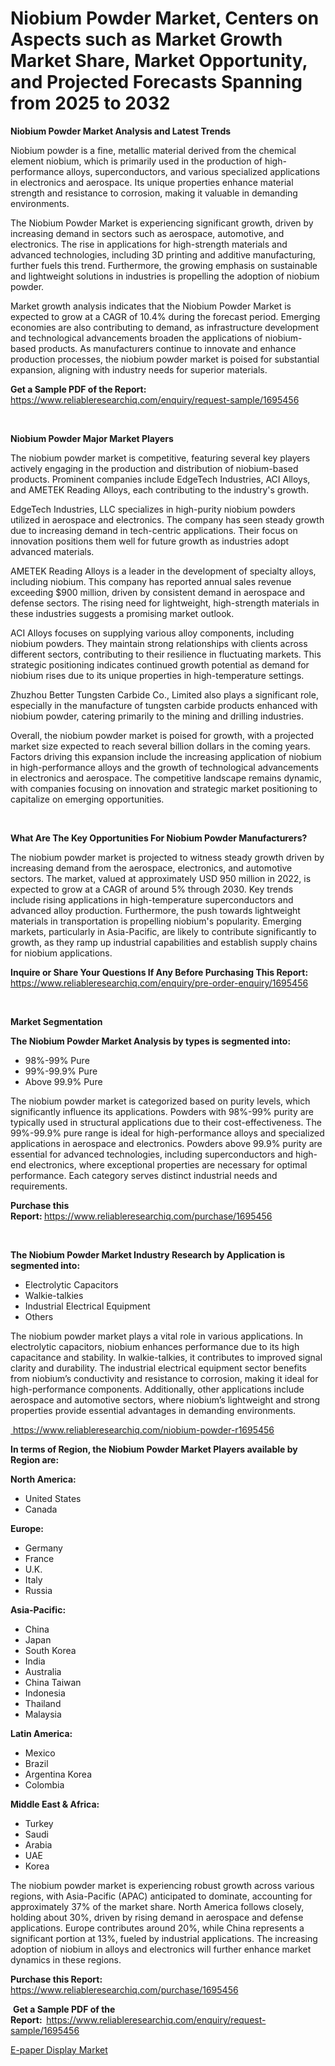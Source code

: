<p><h1>Niobium Powder Market, Centers on Aspects such as Market Growth Market Share, Market Opportunity, and Projected Forecasts Spanning from 2025 to 2032</h1></p><p><strong>Niobium Powder Market Analysis and Latest Trends</strong></p>
<p><p>Niobium powder is a fine, metallic material derived from the chemical element niobium, which is primarily used in the production of high-performance alloys, superconductors, and various specialized applications in electronics and aerospace. Its unique properties enhance material strength and resistance to corrosion, making it valuable in demanding environments.</p><p>The Niobium Powder Market is experiencing significant growth, driven by increasing demand in sectors such as aerospace, automotive, and electronics. The rise in applications for high-strength materials and advanced technologies, including 3D printing and additive manufacturing, further fuels this trend. Furthermore, the growing emphasis on sustainable and lightweight solutions in industries is propelling the adoption of niobium powder.</p><p>Market growth analysis indicates that the Niobium Powder Market is expected to grow at a CAGR of 10.4% during the forecast period. Emerging economies are also contributing to demand, as infrastructure development and technological advancements broaden the applications of niobium-based products. As manufacturers continue to innovate and enhance production processes, the niobium powder market is poised for substantial expansion, aligning with industry needs for superior materials.</p></p>
<p><strong>Get a Sample PDF of the Report:&nbsp;</strong> <a href="https://www.reliableresearchiq.com/enquiry/request-sample/1695456?utm_campaign=2277&utm_medium=2&utm_source=Github&utm_content=ia&utm_term=27032025&utm_id=niobium-powder">https://www.reliableresearchiq.com/enquiry/request-sample/1695456</a></p>
<p>&nbsp;</p>
<p><strong>Niobium Powder Major Market Players</strong></p>
<p><p>The niobium powder market is competitive, featuring several key players actively engaging in the production and distribution of niobium-based products. Prominent companies include EdgeTech Industries, ACI Alloys, and AMETEK Reading Alloys, each contributing to the industry's growth.</p><p>EdgeTech Industries, LLC specializes in high-purity niobium powders utilized in aerospace and electronics. The company has seen steady growth due to increasing demand in tech-centric applications. Their focus on innovation positions them well for future growth as industries adopt advanced materials.</p><p>AMETEK Reading Alloys is a leader in the development of specialty alloys, including niobium. This company has reported annual sales revenue exceeding $900 million, driven by consistent demand in aerospace and defense sectors. The rising need for lightweight, high-strength materials in these industries suggests a promising market outlook.</p><p>ACI Alloys focuses on supplying various alloy components, including niobium powders. They maintain strong relationships with clients across different sectors, contributing to their resilience in fluctuating markets. This strategic positioning indicates continued growth potential as demand for niobium rises due to its unique properties in high-temperature settings.</p><p>Zhuzhou Better Tungsten Carbide Co., Limited also plays a significant role, especially in the manufacture of tungsten carbide products enhanced with niobium powder, catering primarily to the mining and drilling industries. </p><p>Overall, the niobium powder market is poised for growth, with a projected market size expected to reach several billion dollars in the coming years. Factors driving this expansion include the increasing application of niobium in high-performance alloys and the growth of technological advancements in electronics and aerospace. The competitive landscape remains dynamic, with companies focusing on innovation and strategic market positioning to capitalize on emerging opportunities.</p></p>
<p>&nbsp;</p>
<p><strong>What Are The Key Opportunities For Niobium Powder Manufacturers?</strong></p>
<p><p>The niobium powder market is projected to witness steady growth driven by increasing demand from the aerospace, electronics, and automotive sectors. The market, valued at approximately USD 950 million in 2022, is expected to grow at a CAGR of around 5% through 2030. Key trends include rising applications in high-temperature superconductors and advanced alloy production. Furthermore, the push towards lightweight materials in transportation is propelling niobium's popularity. Emerging markets, particularly in Asia-Pacific, are likely to contribute significantly to growth, as they ramp up industrial capabilities and establish supply chains for niobium applications.</p></p>
<p><strong>Inquire or Share Your Questions If Any Before Purchasing This Report:</strong> <a href="https://www.reliableresearchiq.com/enquiry/pre-order-enquiry/1695456?utm_campaign=2277&utm_medium=2&utm_source=Github&utm_content=ia&utm_term=27032025&utm_id=niobium-powder">https://www.reliableresearchiq.com/enquiry/pre-order-enquiry/1695456</a></p>
<p>&nbsp;</p>
<p><strong>Market Segmentation</strong></p>
<p><strong>The Niobium Powder Market Analysis by types is segmented into:</strong></p>
<p><ul><li>98%-99% Pure</li><li>99%-99.9% Pure</li><li>Above 99.9% Pure</li></ul></p>
<p><p>The niobium powder market is categorized based on purity levels, which significantly influence its applications. Powders with 98%-99% purity are typically used in structural applications due to their cost-effectiveness. The 99%-99.9% pure range is ideal for high-performance alloys and specialized applications in aerospace and electronics. Powders above 99.9% purity are essential for advanced technologies, including superconductors and high-end electronics, where exceptional properties are necessary for optimal performance. Each category serves distinct industrial needs and requirements.</p></p>
<p><strong>Purchase this Report:&nbsp;</strong><a href="https://www.reliableresearchiq.com/purchase/1695456?utm_campaign=2277&utm_medium=2&utm_source=Github&utm_content=ia&utm_term=27032025&utm_id=niobium-powder">https://www.reliableresearchiq.com/purchase/1695456</a></p>
<p>&nbsp;</p>
<p><strong>The Niobium Powder Market Industry Research by Application is segmented into:</strong></p>
<p><ul><li>Electrolytic Capacitors</li><li>Walkie-talkies</li><li>Industrial Electrical Equipment</li><li>Others</li></ul></p>
<p><p>The niobium powder market plays a vital role in various applications. In electrolytic capacitors, niobium enhances performance due to its high capacitance and stability. In walkie-talkies, it contributes to improved signal clarity and durability. The industrial electrical equipment sector benefits from niobium’s conductivity and resistance to corrosion, making it ideal for high-performance components. Additionally, other applications include aerospace and automotive sectors, where niobium’s lightweight and strong properties provide essential advantages in demanding environments.</p></p>
<p><a href="https://www.reliableresearchiq.com/niobium-powder-r1695456?utm_campaign=2277&utm_medium=2&utm_source=Github&utm_content=ia&utm_term=27032025&utm_id=niobium-powder">&nbsp;https://www.reliableresearchiq.com/niobium-powder-r1695456</a></p>
<p><strong>In terms of Region, the Niobium Powder Market Players available by Region are:</strong></p>
<p>
    <p> <strong> North America: </strong>
        <ul>
            <li>United States</li>
            <li>Canada</li>
        </ul>
        </p> 
    <p> <strong> Europe: </strong>
        <ul>
            <li>Germany</li>
            <li>France</li>
            <li>U.K.</li>
            <li>Italy</li>
            <li>Russia</li>
        </ul>
        </p> 
    <p> <strong> Asia-Pacific: </strong>
        <ul>
            <li>China</li>
            <li>Japan</li>
            <li>South Korea</li>
            <li>India</li>
            <li>Australia</li>
            <li>China Taiwan</li>
            <li>Indonesia</li>
            <li>Thailand</li>
            <li>Malaysia</li>
        </ul>
        </p> 
    <p> <strong> Latin America: </strong>
        <ul>
            <li>Mexico</li>
            <li>Brazil</li>
            <li>Argentina Korea</li>
            <li>Colombia</li>
        </ul>
        </p> 
    <p> <strong> Middle East & Africa: </strong>
        <ul>
            <li>Turkey</li>
            <li>Saudi</li>
            <li>Arabia</li>
            <li>UAE</li>
            <li>Korea</li>
        </ul>
    </p>
    </p>
<p><p>The niobium powder market is experiencing robust growth across various regions, with Asia-Pacific (APAC) anticipated to dominate, accounting for approximately 37% of the market share. North America follows closely, holding about 30%, driven by rising demand in aerospace and defense applications. Europe contributes around 20%, while China represents a significant portion at 13%, fueled by industrial applications. The increasing adoption of niobium in alloys and electronics will further enhance market dynamics in these regions.</p></p>
<p><strong>Purchase this Report: </strong><a href="https://www.reliableresearchiq.com/purchase/1695456?utm_campaign=2277&utm_medium=2&utm_source=Github&utm_content=ia&utm_term=27032025&utm_id=niobium-powder">https://www.reliableresearchiq.com/purchase/1695456</a></p>
<p>&nbsp;<strong>Get a Sample PDF of the Report:&nbsp;&nbsp;</strong><a href="https://www.reliableresearchiq.com/enquiry/request-sample/1695456?utm_campaign=2277&utm_medium=2&utm_source=Github&utm_content=ia&utm_term=27032025&utm_id=niobium-powder">https://www.reliableresearchiq.com/enquiry/request-sample/1695456</a></p>
<p><strong></strong></p>
<p><p><a href="https://github.com/nathandecarvalho/Market-Research-Report-List-6/blob/main/e-paper-display-market.md?utm_campaign=2277&utm_medium=2&utm_source=Github&utm_content=ia&utm_term=27032025&utm_id=niobium-powder">E-paper Display Market</a></p></p>